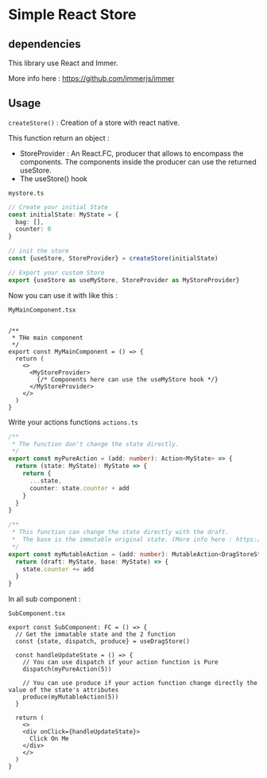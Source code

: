 # Simple React Store

## dependencies

This library use React and Immer.

More info here : https://github.com/immerjs/immer

## Usage

`createStore()` : Creation of a store with react native.

This function return an object : 
- StoreProvider : An React.FC, producer that allows to encompass the components. The components inside the producer can use the returned useStore.
- The useStore() hook

`mystore.ts`
```ts
// Create your initial State
const initialState: MyState = {
  bag: [],
  counter: 0
}

// init the store
const {useStore, StoreProvider} = createStore(initialState)

// Export your custom Store
export {useStore as useMyStore, StoreProvider as MyStoreProvider}
```

Now you can use it with like this : 

`MyMainComponent.tsx`
```tsx

/**
 * THe main component
 */
export const MyMainComponent = () => {
  return (
    <>
      <MyStoreProvider>
        {/* Components here can use the useMyStore hook */}
      </MyStoreProvider>
    </>
  )
}
```

Write your actions functions
`actions.ts`
```ts
/**
 * The function don't change the state directly.
 */
export const myPureAction = (add: number): Action<MyState> => {
  return (state: MyState): MyState => {
    return {
      ...state,
      counter: state.counter + add
    }
  }
}

/**
 * This function can change the state directly with the draft.
 *  The base is the immutable original state. (More info here : https://github.com/immerjs/immer)
 */
export const myMutableAction = (add: number): MutableAction<DragStoreState> => {
  return (draft: MyState, base: MyState) => {
    state.counter += add
  }
}
```

In all sub component :

`SubComponent.tsx`
```tsx
export const SubComponent: FC = () => {
  // Get the immatable state and the 2 function 
  const {state, dispatch, produce} = useDragStore()

  const handleUpdateState = () => {
    // You can use dispatch if your action function is Pure
    dispatch(myPureAction(5))

    // You can use produce if your action function change directly the value of the state's attributes
    produce(myMutableAction(5))
  }

  return (
    <>
    <div onClick={handleUpdateState}>
      Click On Me
    </div>
    </>
  )
}
```
